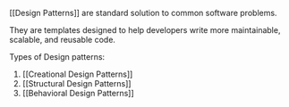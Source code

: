 [[Design Patterns]] are standard solution to common software problems.

They are templates designed to help developers write more maintainable, scalable, and reusable code.

Types of Design patterns:
1. [[Creational Design Patterns]]
2. [[Structural Design Patterns]]
3. [[Behavioral Design Patterns]]